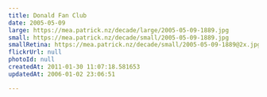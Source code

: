 ```yaml
---
title: Donald Fan Club
date: 2005-05-09
large: https://mea.patrick.nz/decade/large/2005-05-09-1889.jpg
small: https://mea.patrick.nz/decade/small/2005-05-09-1889.jpg
smallRetina: https://mea.patrick.nz/decade/small/2005-05-09-1889@2x.jpg
flickrUrl: null
photoId: null
createdAt: 2011-01-30 11:07:18.581653
updatedAt: 2006-01-02 23:06:51

---
```


